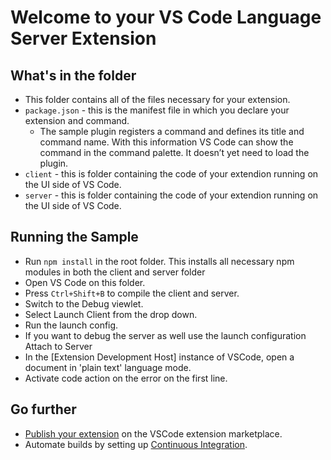 # Welcome to your VS Code Language Server Extension

## What's in the folder

* This folder contains all of the files necessary for your extension.
* `package.json` - this is the manifest file in which you declare your extension and command.
  * The sample plugin registers a command and defines its title and command name. With this information VS Code can show the command in the command palette. It doesn’t yet need to load the plugin.
* `client` - this is folder containing the code of your extendion running on the UI side of VS Code.
* `server` - this is folder containing the code of your extendion running on the UI side of VS Code.

## Running the Sample

* Run `npm install` in the root folder. This installs all necessary npm modules in both the client and server folder
* Open VS Code on this folder.
* Press `Ctrl+Shift+B` to compile the client and server.
* Switch to the Debug viewlet.
* Select Launch Client from the drop down.
* Run the launch config.
* If you want to debug the server as well use the launch configuration Attach to Server
* In the [Extension Development Host] instance of VSCode, open a document in 'plain text' language mode.
* Activate code action on the error on the first line.

<!-- ## Make changes

* You can relaunch the extension from the debug toolbar after changing code in `src/extension.ts`.
* You can also reload (`Ctrl+R` or `Cmd+R` on Mac) the VS Code window with your extension to load your changes.

## Explore the API

* You can open the full set of our API when you open the file `node_modules/@types/vscode/index.d.ts`. -->

<!-- ## Run tests

* Open the debug viewlet (`Ctrl+Shift+D` or `Cmd+Shift+D` on Mac) and from the launch configuration dropdown pick `Extension Tests`.
* Press `F5` to run the tests in a new window with your extension loaded.
* See the output of the test result in the debug console.
* Make changes to `src/test/suite/extension.test.ts` or create new test files inside the `test/suite` folder.
  * The provided test runner will only consider files matching the name pattern `**.test.ts`.
  * You can create folders inside the `test` folder to structure your tests any way you want. -->

## Go further

* [Publish your extension](https://code.visualstudio.com/api/working-with-extensions/publishing-extension) on the VSCode extension marketplace.
* Automate builds by setting up [Continuous Integration](https://code.visualstudio.com/api/working-with-extensions/continuous-integration).
